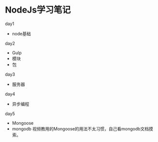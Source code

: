 # NodeJs学习笔记

day1
 - node基础

day2
 - Gulp
 - 模块
 - 包

day3
 - 服务器

day4
 - 异步编程

day5
 - Mongoose
 - mongodb
 视频教用的Mongoose的用法不太习惯，自己看mongodb文档摸索。